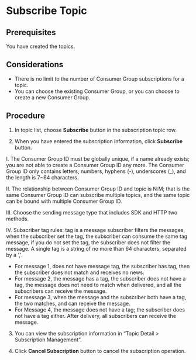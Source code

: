 # Subscribe Topic
## Prerequisites
You have created the topics.

## Considerations
- There is no limit to the number of Consumer Group subscriptions for a topic.
- You can choose the existing Consumer Group, or you can choose to create a new Consumer Group.

## Procedure
1. In topic list, choose **Subscribe** button in the subscription topic row.
 
2. When you have entered the subscription information, click **Subscribe** button.
 
I. The Consumer Group ID must be globally unique, if a name already exists; you are not able to create a Consumer Group ID any more. The Consumer Group ID only contains letters, numbers, hyphens (-), underscores (_), and the length is 7~64 characters.

II. The relationship between Consumer Group ID and topic is N:M; that is the same Consumer Group ID can subscribe multiple topics, and the same topic can be bound with multiple Consumer Group ID.

III. Choose the sending message type that includes SDK and HTTP two methods.

IV. Subscriber tag rules: tag is a message subscriber filters the messages, when the subscriber set the tag, the subscriber can consume the same tag message, if you do not set the tag, the subscriber does not filter the message. A single tag is a string of no more than 64 characters, separated by a ','. 

*	For message 1, does not have message tag, the subscriber has tag, then the subscriber does not match and receives no news.
*	For message 2, the message has a tag, the subscriber does not have a tag, the message does not need to match when delivered, and all the subscribers can receive the message.
*	For message 3, when the message and the subscriber both have a tag, the two matches, and can receive the message. 
*	For Message 4, the message does not have a tag; the subscriber does not have a tag either. After delivery, all subscribers can receive the message. 
3. You can view the subscription information in “Topic Detail > Subscription Management”.
 
4. Click **Cancel Subscription** button to cancel the subscription operation.
